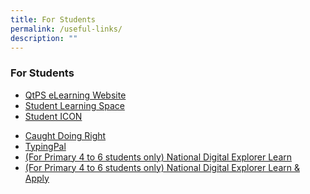 ```yaml
---
title: For Students
permalink: /useful-links/
description: ""
---
```

### **For Students**

*   [QtPS eLearning Website](https://sites.google.com/moe.edu.sg/elearning-queenstown-primary/home)
*   [Student Learning Space](https://vle.learning.moe.edu.sg/login/)
*   [Student ICON](https://staging.d3haevm43m8pfu.amplifyapp.com/extra%20links/Student%20iCON/) 
<!--(https://workspace.google.com/dashboard)-->
<!--*   [iMTL](https://imtl.moe.edu.sg/cos/o.x?c=/ca7_imtl/user&func=login)  -->
*   [Caught Doing Right](https://forms.gle/Jjwq6odYQ4HN4m4VA)
*   [TypingPal](https://queenstownps.typingpal.com/)
*   [(For Primary 4 to 6 students only) National Digital Explorer Learn](https://learn.icdlasia.org/login/index.php/) 
*   [(For Primary 4 to 6 students only) National Digital Explorer Learn & Apply](https://asia.skillsbox.com/)